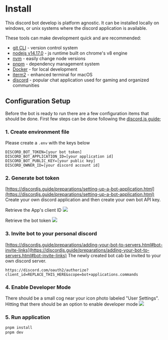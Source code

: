 # Install

This discord bot develop is platform agnostic. It can be installed locally on windows, or unix systems where the discord
application is available.

These tools can make development quick and are recommended:

-   [git CLI](https://git-scm.com) - version control system
-   [nodejs v14.17.0](https://nodejs.org/en/) - js runtime built on chrome's v8 engine
-   [nvm](https://github.com/nvm-sh/nvm) - easily change node versions
-   [pnpm](https://pnpm.io/) - dependency management system
-   [Docker](https://docs.docker.com/desktop/) - for local development
-   [iterm2](https://iterm2.com/) - enhanced terminal for macOS
-   [discord](https://discord.com/) - popular chat application used for gaming and organized communities

## Configuration Setup

Before the bot is ready to run there are a few configuration items that should be done. First few steps can be done following
the [discord.js guide](https://discordjs.guide/#before-you-begin);

### 1. Create environment file

Please create a `.env` with the keys below

```
DISCORD_BOT_TOKEN=[your bot token]
DISCORD_BOT_APPLICATION_ID=[your application id]
DISCORD_BOT_PUBLIC_KEY=[your public key]
DISCORD_OWNER_ID=[your discord account id]
```

### 2. Generate bot token

[https://discordjs.guide/preparations/setting-up-a-bot-application.html](https://discordjs.guide/preparations/setting-up-a-bot-application.html)
Create your own discord application and then create your own bot API key.

Retrieve the App's client ID
![](images/create_app.png)

Retrieve the bot token
![](images/create_bot.png)

### 3. Invite bot to your personal discord

[https://discordjs.guide/preparations/adding-your-bot-to-servers.html#bot-invite-links](https://discordjs.guide/preparations/adding-your-bot-to-servers.html#bot-invite-links)
The newly created bot cab be invited to your own discord server.

```
https://discord.com/oauth2/authorize?client_id=REPLACE_THIS_HERE&scope=bot+applications.commands
```

### 4. Enable Developer Mode

There should be a small cog near your icon photo labeled "User Settings". Hitting that there should be an option to enable
developer mode
![](images/discord_developer_mode.png)

### 5. Run application

```bash
pnpm install
pnpm dev
```
